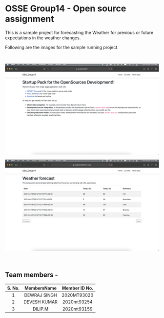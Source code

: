 OSSE Group14 - Open source assignment 
============================================

This is a sample project for forecasting the Weather for previous or future expectations in the weather changes.

Following are the images for the sample running project.

<br />

![Home](./images/Home.png)
<br />

![App View](./images/AppView.png)
<br />
<br />
<br />


Team members - 
---
| S. No. | MembersName | Member ID No.|
|:---:      |:---:         |:---:|
|1 |  DEWRAJ SINGH 	  |  2020MT93020 |
|2 | DEVESH KUMAR	  |   2020mt93254|
|3 | DILIP.M		  |   2020mt93159|


